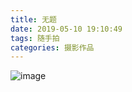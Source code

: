 ```yaml
---
title: 无题
date: 2019-05-10 19:10:49
tags: 随手拍
categories: 摄影作品
---
```


![image](https://upload-images.jianshu.io/upload_images/940690-05a31189ac14e6ac.jpg?imageMogr2/auto-orient/strip%7CimageView2/2/w/1240)
